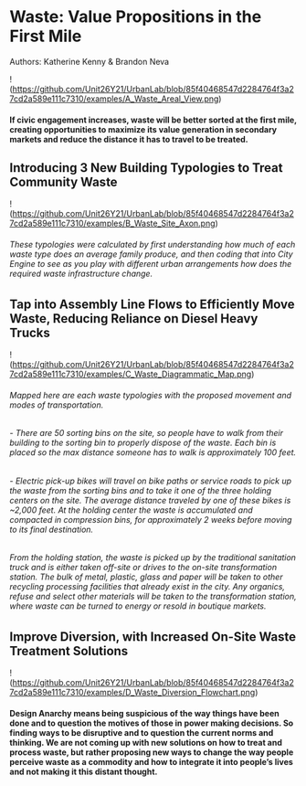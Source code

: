 # Waste: Value Propositions in the First Mile
Authors: Katherine Kenny & Brandon Neva

!(https://github.com/Unit26Y21/UrbanLab/blob/85f40468547d2284764f3a27cd2a589e111c7310/examples/A_Waste_Areal_View.png) 
#### If civic engagement increases, waste will be better sorted at the first mile, creating opportunities to maximize its value generation in secondary markets and reduce the distance it has to travel to be treated.

## Introducing 3 New Building Typologies to Treat Community Waste
!(https://github.com/Unit26Y21/UrbanLab/blob/85f40468547d2284764f3a27cd2a589e111c7310/examples/B_Waste_Site_Axon.png) 

###### These typologies were calculated by first understanding how much of each waste type does an average family produce, and then coding that into City Engine to see as you play with different urban arrangements how does the required waste infrastructure change. 

## Tap into Assembly Line Flows to Efficiently Move Waste, Reducing Reliance on Diesel Heavy Trucks
!(https://github.com/Unit26Y21/UrbanLab/blob/85f40468547d2284764f3a27cd2a589e111c7310/examples/C_Waste_Diagrammatic_Map.png)

###### Mapped here are each waste typologies with the proposed movement and modes of transportation. 
###### - There are 50 sorting bins on the site, so people have to walk from their building to the sorting bin to properly dispose of the waste. Each bin is placed so the max distance someone has to walk is approximately 100 feet. 
###### - Electric pick-up bikes will travel on bike paths or service roads to pick up the waste from the sorting bins and to take it one of the three holding centers on the site. The average distance traveled by one of these bikes is ~2,000 feet. At the holding center the waste is accumulated and compacted in compression bins, for approximately 2 weeks before moving to its final destination. 
######  From the holding station, the waste is picked up by the traditional sanitation truck and is either taken off-site or drives to the on-site transformation station. The bulk of metal, plastic, glass and paper will be taken to other recycling processing facilities that already exist in the city. Any organics, refuse and select other materials will be taken to the transformation station, where waste can be turned to energy or resold in boutique markets. 

## Improve Diversion, with Increased On-Site Waste Treatment Solutions
!(https://github.com/Unit26Y21/UrbanLab/blob/85f40468547d2284764f3a27cd2a589e111c7310/examples/D_Waste_Diversion_Flowchart.png) 

#### Design Anarchy means being suspicious of the way things have been done and to question the motives of those in power making decisions. So finding ways to be disruptive and to question the current norms and thinking. We are not coming up with new solutions on how to treat and process waste, but rather proposing new ways to change the way people perceive waste as a commodity and how to integrate it into people’s lives and not making it this distant thought.
